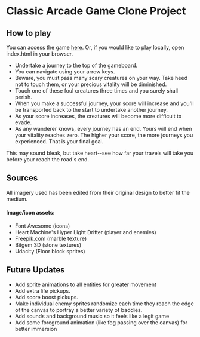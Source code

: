 # Classic Arcade Game Clone Project

## How to play

You can access the game [here](https://travisfranklin.github.io/FEND-Project3/). Or, if you would like to play locally, open index.html in your browser.

- Undertake a journey to the top of the gameboard.  
- You can navigate using your arrow keys. 
- Beware, you must pass many scary creatures on your way. Take heed not to touch them, or your precious vitality will be diminished. 
- Touch one of these foul creatures three times and you surely shall perish.
- When you make a successful journey, your score will increase and you'll be transported back to the start to undertake another journey.  
- As your score increases, the creatures will become more difficult to evade.  
- As any wanderer knows, every journey has an end. Yours will end when your vitality reaches zero. The higher your score, the more journeys you experienced. That is your final goal.  

This may sound bleak, but take heart--see how far your travels will take you before your reach the road's end.

## Sources
All imagery used has been edited from their original design to better fit the medium.

#### Image/icon assets: 
- Font Awesome (icons)  
- Heart Machine's Hyper Light Drifter  (player and enemies)  
- Freepik.com (marble texture)  
- Bitgem 3D (stone textures)  
- Udacity (Floor block sprites)  

## Future Updates

- Add sprite animations to all entities for greater movement  
- Add extra life pickups.  
- Add score boost pickups.  
- Make individual enemy sprites randomize each time they reach the edge of the canvas to portray a better variety of baddies.  
- Add sounds and background music so it feels like a legit game  
- Add some foreground animation (like fog passing over the canvas) for better immersion  

